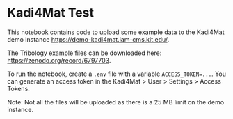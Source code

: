 # Kadi4Mat Test

This notebook contains code to upload some example data to the Kadi4Mat demo instance https://demo-kadi4mat.iam-cms.kit.edu/.

The Tribology example files can be downloaded here: https://zenodo.org/record/6797703.

To run the notebook, create a `.env` file with a variable `ACCESS_TOKEN=...`. You can generate an access token in the Kadi4Mat > User > Settings > Access Tokens.

Note: Not all the files will be uploaded as there is a 25 MB limit on the demo instance.